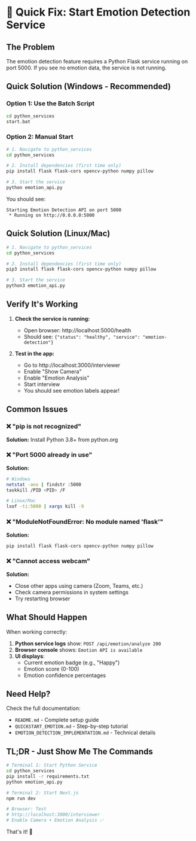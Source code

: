 # 🚀 Quick Fix: Start Emotion Detection Service

## The Problem

The emotion detection feature requires a Python Flask service running on port 5000. If you see no emotion data, the service is not running.

## Quick Solution (Windows - Recommended)

### Option 1: Use the Batch Script

```bash
cd python_services
start.bat
```

### Option 2: Manual Start

```bash
# 1. Navigate to python_services
cd python_services

# 2. Install dependencies (first time only)
pip install flask flask-cors opencv-python numpy pillow

# 3. Start the service
python emotion_api.py
```

You should see:

```
Starting Emotion Detection API on port 5000
 * Running on http://0.0.0.0:5000
```

## Quick Solution (Linux/Mac)

```bash
# 1. Navigate to python_services
cd python_services

# 2. Install dependencies (first time only)
pip3 install flask flask-cors opencv-python numpy pillow

# 3. Start the service
python3 emotion_api.py
```

## Verify It's Working

1. **Check the service is running:**

   - Open browser: http://localhost:5000/health
   - Should see: `{"status": "healthy", "service": "emotion-detection"}`

2. **Test in the app:**
   - Go to http://localhost:3000/interviewer
   - Enable "Show Camera"
   - Enable "Emotion Analysis"
   - Start interview
   - You should see emotion labels appear!

## Common Issues

### ❌ "pip is not recognized"

**Solution:** Install Python 3.8+ from python.org

### ❌ "Port 5000 already in use"

**Solution:**

```bash
# Windows
netstat -ano | findstr :5000
taskkill /PID <PID> /F

# Linux/Mac
lsof -ti:5000 | xargs kill -9
```

### ❌ "ModuleNotFoundError: No module named 'flask'"

**Solution:**

```bash
pip install flask flask-cors opencv-python numpy pillow
```

### ❌ "Cannot access webcam"

**Solution:**

- Close other apps using camera (Zoom, Teams, etc.)
- Check camera permissions in system settings
- Try restarting browser

## What Should Happen

When working correctly:

1. **Python service logs** show: `POST /api/emotion/analyze 200`
2. **Browser console** shows: `Emotion API is available`
3. **UI displays**:
   - Current emotion badge (e.g., "Happy")
   - Emotion score (0-100)
   - Emotion confidence percentages

## Need Help?

Check the full documentation:

- `README.md` - Complete setup guide
- `QUICKSTART_EMOTION.md` - Step-by-step tutorial
- `EMOTION_DETECTION_IMPLEMENTATION.md` - Technical details

## TL;DR - Just Show Me The Commands

```bash
# Terminal 1: Start Python Service
cd python_services
pip install -r requirements.txt
python emotion_api.py

# Terminal 2: Start Next.js
npm run dev

# Browser: Test
# http://localhost:3000/interviewer
# Enable Camera + Emotion Analysis ✅
```

That's it! 🎉
